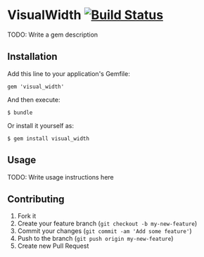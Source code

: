 # VisualWidth [![Build Status](https://travis-ci.org/gfx/visual_width.rb.png?branch=master)](https://travis-ci.org/gfx/visual_width.rb)
TODO: Write a gem description

## Installation

Add this line to your application's Gemfile:

    gem 'visual_width'

And then execute:

    $ bundle

Or install it yourself as:

    $ gem install visual_width

## Usage

TODO: Write usage instructions here

## Contributing

1. Fork it
2. Create your feature branch (`git checkout -b my-new-feature`)
3. Commit your changes (`git commit -am 'Add some feature'`)
4. Push to the branch (`git push origin my-new-feature`)
5. Create new Pull Request
